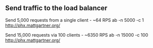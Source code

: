 ## Send traffic to the load balancer
Send 5,000 requests from a single client - ~64 RPS
ab -n 5000 -c 1 http://phx.mattgartner.org/

Send 15,000 requests via 100 clients - ~6350 RPS
ab -n 15000 -c 100 http://phx.mattgartner.org/
